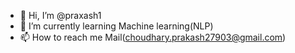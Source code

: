 - 👋 Hi, I’m @praxash1
- 🌱 I’m currently learning Machine learning(NLP)
- 📫 How to reach me Mail(choudhary.prakash27903@gmail.com)

<!---
prakash279/prakash279 is a ✨ special ✨ repository because its `README.md` (this file) appears on your GitHub profile.
You can click the Preview link to take a look at your changes.
--->
